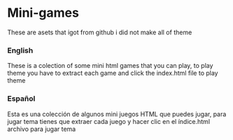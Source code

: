# Mini-games
These are asets that igot from github i did not make all of theme
### English

These is a colection of some mini html games that you can play, to play theme you have to extract each game and click the index.html file to play theme 

### Español

Esta es una colección de algunos mini juegos HTML que puedes jugar, para jugar tema tienes que extraer cada juego y hacer clic en el índice.html archivo para jugar tema